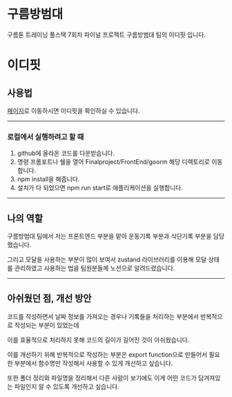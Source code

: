 # 구름방범대

구름톤 트레이닝 풀스택 7회차 파이널 프로젝트 구름방범대 팀의 이디핏 입니다.

# 이디핏


## 사용법


[페이지](www.eadyfit.com)로 이동하시면 이디핏을 확인하실 수 있습니다.


---


### 로컬에서 실행하려고 할 때


1. github에 올라온 코드를 다운받습니다.
2. 명령 프롬포트나 쉘을 열어 Finalproject/FrontEnd/goorm 해당 디렉토리로 이동합니다.
3. npm install을 해줍니다.
4. 설치가 다 되었으면 npm run start로 애플리케이션을 실행합니다.


---


## 나의 역할


구름방범대 팀에서 저는 프론트엔드 부분을 맡아 운동기록 부분과 식단기록 부분을 담당했습니다.


그리고 모달을 사용하는 부분이 많이 보여서 zustand 라이브러리를 이용해 모달 상태를 관리하였고 사용하는 법을 팀원분들께 노션으로 알려드렸습니다.


[노션 링크]: (https://comely15.notion.site/zustand-6c4a653866274a10b9830787972b95b3?pvs=4)


---


## 아쉬웠던 점, 개선 방안


코드를 작성하면서 날짜 정보를 가져오는 경우나 기록들을 처리하는 부분에서 반복적으로 작성되는 부분이 있었는데


이를 효율적으로 처리하지 못해 코드의 길이가 길어진 것이 아쉬웠습니다.



이를 개선하기 위해 반복적으로 작성하는 부분은 export function으로 만들어서 필요한 부분에서 함수명만 작성해서 사용할 수 있게 개선하고 싶습니다.


또한 폴더 정리와 파일명을 정리해서 다른 사람이 보기에도 이게 어떤 코드가 담겨져있는 파일인지 알 수 있도록 개선하고 싶습니다.
